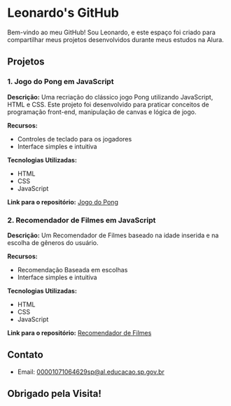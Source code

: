 # Leonardo's GitHub

Bem-vindo ao meu GitHub! Sou Leonardo, e este espaço foi criado para compartilhar meus projetos desenvolvidos durante meus estudos na Alura.

## Projetos

### 1. Jogo do Pong em JavaScript

**Descrição:** Uma recriação do clássico jogo Pong utilizando JavaScript, HTML e CSS. Este projeto foi desenvolvido para praticar conceitos de programação front-end, manipulação de canvas e lógica de jogo.

**Recursos:**
- Controles de teclado para os jogadores
- Interface simples e intuitiva

**Tecnologias Utilizadas:**
- HTML
- CSS
- JavaScript

**Link para o repositório:** [Jogo do Pong](https://github.com/Leonardo-Adriano-3A/Jogo-Pong-Alura.git)


### 2. Recomendador de Filmes em JavaScript

**Descrição:** Um Recomendador de Filmes baseado na idade inserida e na escolha de gêneros do usuário.

**Recursos:**
- Recomendação Baseada em escolhas
- Interface simples e intuitiva

**Tecnologias Utilizadas:**
- HTML
- CSS
- JavaScript

**Link para o repositório:** [Recomendador de Filmes](https://github.com/Leonardo-Adriano-3A/Recomendador-de-Filmes.git)

## Contato

- Email: 00001071064629sp@al.educacao.sp.gov.br

## Obrigado pela Visita!
